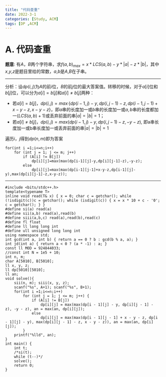 ```yaml
---
title: "代码查重"
date: 2022-3-1
categories: [Study, ACM]
tags: [DP ,ACM]
---
```


<!-- more -->

# A. 代码查重

**题意**: 有$A$，$B$两个字符串，求$f(a,b)_{max} = x*LCS(a,b)-y*|a|-z*|b|$，其中$x$,$y$,$z$是题目里给的常数，$a$,$b$是$A$,$B$在子串。

***

分析：设$dp(i,j)$为$A$的前$i$位，$B$的前$j$位的最大答案值。转移的时候，对于$a[i]$位和$b[j]$位，可以分为$a[i]=b[j]$和$a[i]\neq b[j]$两种：

* 若$a[i]=b[j]$，$dp(i,j)=max\,\{dp(i-1,j)-y, dp(i,j-1)-z, dp(i-1,j-1)+x-y-z, x-y-z\}$，即$a$串的长度加一或$b$串的长度加一或$a,b$串的长度都加一$(LCS(a,b)+1)$或丢弃前面的串$|a|=|b|=1$；
* 若$a[i]\neq b[j]$，$dp(i,j)=max(dp(i-1,j)-y,dp(i,j-1)-z,-y-z)$, 即a串长度加一或b串长度加一或丢弃前面的串$|a|=|b|=1$

遍历$i$，$j$得到$dp(n,m)$即为答案

~~~
for(int i =1;i<=n;i++)
	for (int j = 1; j <= m; j++) 
		if (A[i] != B[j])
			dp[i][j]=max(max(dp[i-1][j]-y,dp[i][j-1]-z),-y-z);
		else
			dp[i][j]=max(max(dp[i-1][j-1]+x-y-z,dp[i-1][j]-y),max(dp[i][j-1]-z,x-y-z));
~~~

***

```
#include <bits/stdc++.h>
template<typename T>
inline void read(T& x) { x = 0; char c = getchar(); while (!isdigit(c))c = getchar(); while (isdigit(c)) { x = x * 10 + c - '0'; c = getchar(); } }
#define si(a) read(a)
#define sii(a,b) read(a),read(b)
#define siii(a,b,c) read(a),read(b),read(c)
#define fl float
#define ll long long int
#define ull unsigned long long int
using namespace std;
int gcd(int a, int b) { return a == 0 ? b : gcd(b % a, a); }
int jd(int a) { return a < 0 ? (a * -1) : a; }
const ll MOD = 924844033;
//const int N = 1e5 + 10;
int n, m;
char A[5010], B[5010];
ll x, y, z;
ll dp[5010][5010];
ll an;
void solve(){
	sii(n, m); siii(x, y, z);
	scanf("%s", A+1); scanf("%s", B+1);
	for(int i =1;i<=n;i++)
		for (int j = 1; j <= m; j++) {
			if (A[i] != B[j])
				dp[i][j] = max(max(dp[i - 1][j] - y, dp[i][j - 1] - z), -y - z), an = max(an, dp[i][j]);
			else
				dp[i][j] = max(max(dp[i - 1][j - 1] + x - y - z, dp[i - 1][j] - y), max(dp[i][j - 1] - z, x - y - z)), an = max(an, dp[i][j]);
		}
	printf("%lld", an);
}
int main() {
	int t;
	/*si(t);
	while (t--)*/
	solve();
	return 0;
}

```

